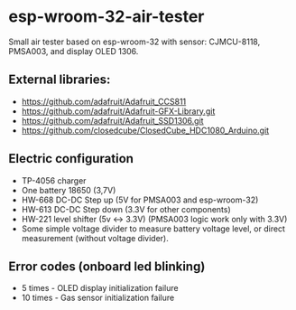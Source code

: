 # esp-wroom-32-air-tester
Small air tester based on esp-wroom-32 with sensor: CJMCU-8118, PMSA003, and display OLED 1306.

## External libraries:
* https://github.com/adafruit/Adafruit_CCS811
* https://github.com/adafruit/Adafruit-GFX-Library.git
* https://github.com/adafruit/Adafruit_SSD1306.git
* https://github.com/closedcube/ClosedCube_HDC1080_Arduino.git

## Electric configuration
* TP-4056 charger
* One battery 18650 (3,7V)
* HW-668 DC-DC Step up (5V for PMSA003 and esp-wroom-32)
* HW-613 DC-DC Step down (3.3V for other components)
* HW-221 level shifter (5v <-> 3.3V) (PMSA003 logic work only with 3.3V)
* Some simple voltage divider to measure battery voltage level, or direct measurement (without voltage divider).

## Error codes (onboard led blinking)
* 5 times - OLED display initialization failure
* 10 times - Gas sensor initialization failure